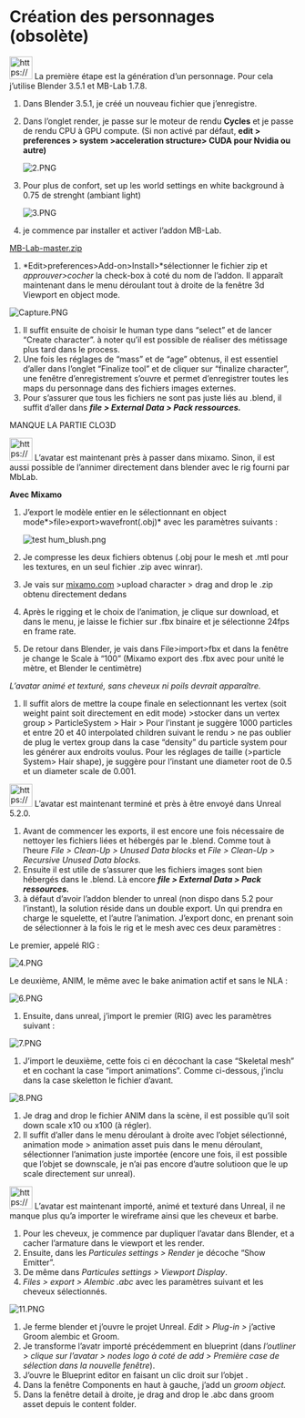 # Création des personnages (obsolète)

<aside>
<img src="https://www.notion.so/icons/child_gray.svg" alt="https://www.notion.so/icons/child_gray.svg" width="40px" /> La première étape est la génération d’un personnage. Pour cela j’utilise Blender 3.5.1 et MB-Lab 1.7.8.

</aside>

1. Dans Blender 3.5.1, je créé un nouveau fichier que j’enregistre.
2. Dans l’onglet render, je passe sur le moteur de rendu ******Cycles****** et je passe de rendu CPU à GPU compute. (Si non activé par défaut, ****************************************************edit > preferences > system >acceleration structure> CUDA pour Nvidia ou autre)****************************************************

    
    ![2.PNG](Cre%CC%81ation%20des%20personnages%20(obsole%CC%80te)%20246815349efd4d709d0ebfd3d6f5b17e/2.png)
    
3. Pour plus de confort, set up les world settings en white background à 0.75 de strenght (ambiant light)

    
    ![3.PNG](Cre%CC%81ation%20des%20personnages%20(obsole%CC%80te)%20246815349efd4d709d0ebfd3d6f5b17e/3.png)
    
4. je commence par installer et activer l’addon MB-Lab.

[MB-Lab-master.zip](Cre%CC%81ation%20des%20personnages%20(obsole%CC%80te)%20246815349efd4d709d0ebfd3d6f5b17e/MB-Lab-master.zip)

1. *Edit>preferences>Add-on>Install>*sélectionner le fichier zip et *approuver>cocher* la check-box à coté du nom de l’addon. Il apparaît maintenant dans le menu déroulant tout à droite de la fenêtre 3d Viewport en object mode.

![Capture.PNG](Cre%CC%81ation%20des%20personnages%20(obsole%CC%80te)%20246815349efd4d709d0ebfd3d6f5b17e/Capture.png)

1. Il suffit ensuite de choisir le human type dans “select” et de lancer “Create character”. à noter qu’il est possible de réaliser des métissage plus tard dans le process.
2. Une fois les réglages de “mass” et de “age” obtenus, il est essentiel d’aller dans l’onglet “Finalize tool” et de cliquer sur “finalize character”, une fenêtre d’enregistrement s’ouvre et permet d’enregistrer toutes les maps du personnage dans des fichiers images externes. 
3. Pour s’assurer que tous les fichiers ne sont pas juste liés au .blend, il suffit d’aller dans ***************************************file > External Data > Pack ressources.*************************************** 

MANQUE LA PARTIE CLO3D

<aside>
<img src="https://www.notion.so/icons/cursor-click_gray.svg" alt="https://www.notion.so/icons/cursor-click_gray.svg" width="40px" /> L’avatar est maintenant près à passer dans mixamo. Sinon, il est aussi possible de l’annimer directement dans blender avec le rig fourni par MbLab.

</aside>

**Avec Mixamo**

1. J’export le modèle entier en le sélectionnant en object mode*>file>export>wavefront(.obj)* avec les paramètres suivants : 
    
    ![test hum_blush.png](Cre%CC%81ation%20des%20personnages%20(obsole%CC%80te)%20246815349efd4d709d0ebfd3d6f5b17e/test_hum_blush.png)
    
2. Je compresse les deux fichiers obtenus (.obj pour le mesh et .mtl pour les textures, en un seul fichier .zip avec winrar).
3. Je vais sur [mixamo.com](http://mixamo.com) >upload character > drag and drop le .zip obtenu directement dedans
4. Après le rigging et le choix de l’animation, je clique sur download, et dans le menu, je laisse le fichier sur .fbx binaire  et je sélectionne 24fps en frame rate.
5. De retour dans Blender, je vais dans File>import>fbx et dans la fenêtre je change le Scale à “100” (Mixamo export des .fbx avec pour unité le mètre, et Blender le centimètre)

*L’avatar animé et texturé, sans cheveux ni poils devrait apparaître.*

1. Il suffit alors de mettre la coupe finale en selectionnant les vertex (soit weight paint soit directement en edit mode) >stocker dans un vertex group > ParticleSystem > Hair > Pour l’instant je suggère 1000 particles et entre 20 et 40 interpolated children suivant le rendu > ne pas oublier de plug le vertex group dans la case “density” du particle system pour les générer aux endroits voulus. 
Pour les réglages de taille (>particle System> Hair shape), je suggère pour l’instant une diameter root de 0.5 et un diameter scale de 0.001.

<aside>
<img src="https://www.notion.so/icons/arrow-right_gray.svg" alt="https://www.notion.so/icons/arrow-right_gray.svg" width="40px" /> L’avatar est maintenant terminé et près à être envoyé dans Unreal 5.2.0.

</aside>

1. Avant de commencer les exports, il est encore une fois nécessaire de nettoyer les fichiers liées et hébergés par le .blend. Comme tout à l’heure *File > Clean-Up > Unused Data blocks* et *File > Clean-Up > Recursive Unused Data blocks.*
2. Ensuite il est utile de s’assurer que les fichiers images sont bien hébergés dans le .blend. Là encore ***************************************file > External Data > Pack ressources.*************************************** 
3. à défaut d’avoir l’addon blender to unreal (non dispo dans 5.2 pour l’instant), la solution réside dans un double export. Un qui prendra en charge le squelette, et l’autre l’animation. 
J’export donc, en prenant soin de sélectionner à la fois le rig et le mesh avec ces deux paramètres : 

Le premier, appelé RIG : 

![4.PNG](Cre%CC%81ation%20des%20personnages%20(obsole%CC%80te)%20246815349efd4d709d0ebfd3d6f5b17e/4.png)

Le deuxième, ANIM, le même avec le bake animation actif et sans le NLA : 

![6.PNG](Cre%CC%81ation%20des%20personnages%20(obsole%CC%80te)%20246815349efd4d709d0ebfd3d6f5b17e/6.png)

1. Ensuite, dans unreal, j’import le premier (RIG) avec les paramètres suivant : 

![7.PNG](Cre%CC%81ation%20des%20personnages%20(obsole%CC%80te)%20246815349efd4d709d0ebfd3d6f5b17e/7.png)

1. J’import le deuxième, cette fois ci en décochant la case “Skeletal mesh” et en cochant la case “import animations”. Comme ci-dessous, j’inclu dans la case skeletton le fichier d’avant.

![8.PNG](Cre%CC%81ation%20des%20personnages%20(obsole%CC%80te)%20246815349efd4d709d0ebfd3d6f5b17e/8.png)

1. Je drag and drop le fichier ANIM dans la scène, il est possible qu’il soit down scale x10 ou x100 (à régler).
2. Il suffit d’aller dans le menu déroulant à droite avec l’objet sélectionné, animation mode > animation asset puis dans le menu déroulant, sélectionner l’animation juste importée (encore une fois, il est possible que l’objet se downscale, je n’ai pas encore d’autre solutioon que le up scale directement sur unreal).

<aside>
<img src="https://www.notion.so/icons/child_red.svg" alt="https://www.notion.so/icons/child_red.svg" width="40px" /> L’avatar est maintenant importé, animé et texturé dans Unreal, il ne manque plus qu’a importer le wireframe ainsi que les cheveux et barbe.

</aside>

1. Pour les cheveux, je commence par dupliquer l’avatar dans Blender, et a cacher l’armature dans le viewport et les render.
2. Ensuite, dans les *Particules settings > Render* je décoche “Show Emitter”.
3. De même dans *Particules settings > Viewport Display*.
4. *Files > export > Alembic .abc* avec les paramètres suivant et les cheveux sélectionnés.
 

![11.PNG](Cre%CC%81ation%20des%20personnages%20(obsole%CC%80te)%20246815349efd4d709d0ebfd3d6f5b17e/11.png)

1. Je ferme blender et j’ouvre le projet Unreal. *Edit > Plug-in >* j’active Groom alembic et Groom.
2. Je transforme l’avatr importé précédemment en blueprint (dans *l’outliner > clique sur l’avatar > nodes logo à coté de add > Première case de sélection dans la nouvelle fenêtre*).
3. J’ouvre le Blueprint editor en faisant un clic droit sur l’objet .
4. Dans la fenêtre Components en haut à gauche, j’add un *groom object.*
5. Dans la fenêtre detail à droite, je drag and drop le .abc dans groom asset depuis le content folder.